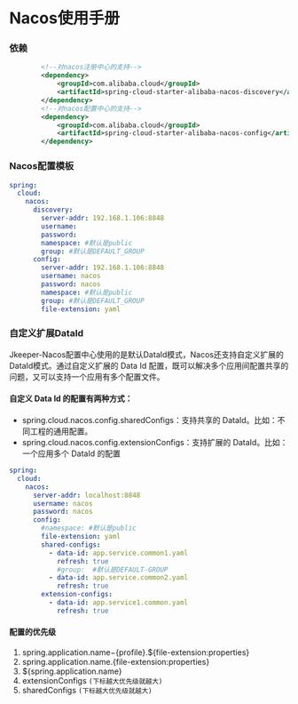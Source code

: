 # Nacos使用手册

### 依赖
```xml
        <!--对nacos注册中心的支持-->
        <dependency>
            <groupId>com.alibaba.cloud</groupId>
            <artifactId>spring-cloud-starter-alibaba-nacos-discovery</artifactId>
        </dependency>
        <!--对nacos配置中心的支持-->
        <dependency>
            <groupId>com.alibaba.cloud</groupId>
            <artifactId>spring-cloud-starter-alibaba-nacos-config</artifactId>
        </dependency>
```
### Nacos配置模板
```yaml
spring:
  cloud:
    nacos:
      discovery:
        server-addr: 192.168.1.106:8848
        username: 
        password: 
        namespace: #默认是public
        group: #默认是DEFAULT_GROUP
      config:
        server-addr: 192.168.1.106:8848
        username: nacos
        password: nacos
        namespace: #默认是public
        group: #默认是DEFAULT_GROUP
        file-extension: yaml
```
### 自定义扩展DataId
Jkeeper-Nacos配置中心使用的是默认DataId模式，Nacos还支持自定义扩展的DataId模式。通过自定义扩展的 Data Id 配置，既可以解决多个应用间配置共享的问题，又可以支持一个应用有多个配置文件。  
#### 自定义 Data Id 的配置有两种方式：
- spring.cloud.nacos.config.sharedConfigs：支持共享的 DataId。比如：不同工程的通用配置。
- spring.cloud.nacos.config.extensionConfigs：支持扩展的 DataId。比如：一个应用多个 DataId 的配置

```yaml
spring:
  cloud:
    nacos:
      server-addr: localhost:8848
      username: nacos
      password: nacos
      config:
        #namespace: #默认是public
        file-extension: yaml
        shared-configs:
          - data-id: app.service.common1.yaml
            refresh: true
            #group:  #默认是DEFAULT-GROUP
          - data-id: app.service.common2.yaml
            refresh: true
        extension-configs:
          - data-id: app.service1.common.yaml
            refresh: true
```
#### 配置的优先级
1. spring.application.name−{profile}.${file-extension:properties}
2. spring.application.name.{file-extension:properties}
3. ${spring.application.name}
4. extensionConfigs `(下标越大优先级就越大)`
5. sharedConfigs `(下标越大优先级就越大)`